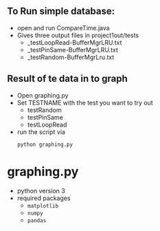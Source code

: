 ## To Run simple database:
- open and run CompareTime.java
- Gives three output files in project1out/tests
    - _testLoopRead-BufferMgrLRU.txt
    - _testPinSame-BufferMgrLRU.txt
    - _testRandom-BufferMgrLru.txt

## Result of te data in to graph
- Open graphing.py
- Set TESTNAME with the test you want to try out
    - testRandom
    - testPinSame
    - testLoopRead
- run the script via
  ```shell
  python graphing.py
  ```
  
# graphing.py
- python version 3
- required packages
  - `matplotlib`
  - `numpy`
  - `pandas`
